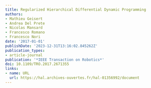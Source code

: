 ```yaml
---
title: Regularized Hierarchical Differential Dynamic Programming
authors:
- Mathieu Geisert
- Andrea Del Prete
- Nicolas Mansard
- Francesco Romano
- Francesco Nori
date: '2017-01-01'
publishDate: '2023-12-31T13:16:02.845262Z'
publication_types:
- article-journal
publication: '*IEEE Transaction on Robotics*'
doi: 10.1109/TRO.2017.2671355
links:
- name: URL
  url: https://hal.archives-ouvertes.fr/hal-01356992/document
---
```

